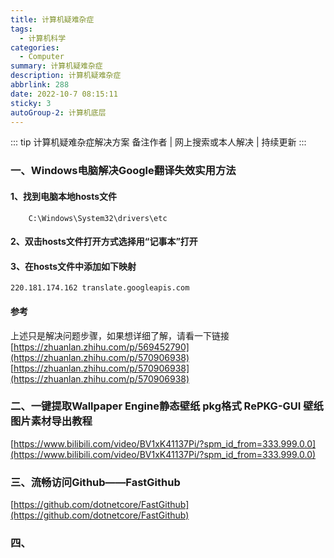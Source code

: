 ```yaml
---
title: 计算机疑难杂症
tags: 
  - 计算机科学
categories: 
  - Computer
summary: 计算机疑难杂症
description: 计算机疑难杂症
abbrlink: 288
date: 2022-10-7 08:15:11
sticky: 3
autoGroup-2: 计算机底层
---
```

::: tip 计算机疑难杂症解决方案
   备注作者 | 网上搜索或本人解决 | 持续更新
:::

<!-- more -->

### 一、Windows电脑解决Google翻译失效实用方法

#### 1、找到电脑本地hosts文件
```path
    C:\Windows\System32\drivers\etc
```

#### 2、双击hosts文件打开方式选择用“记事本”打开


#### 3、在hosts文件中添加如下映射
`220.181.174.162 translate.googleapis.com`

#### 参考
上述只是解决问题步骤，如果想详细了解，请看一下链接
[https://zhuanlan.zhihu.com/p/569452790](https://zhuanlan.zhihu.com/p/570906938)
[https://zhuanlan.zhihu.com/p/570906938](https://zhuanlan.zhihu.com/p/570906938)




### 二、一键提取Wallpaper Engine静态壁纸 pkg格式 RePKG-GUI 壁纸图片素材导出教程
[https://www.bilibili.com/video/BV1xK41137Pi/?spm_id_from=333.999.0.0](https://www.bilibili.com/video/BV1xK41137Pi/?spm_id_from=333.999.0.0)




### 三、流畅访问Github——FastGithub
[https://github.com/dotnetcore/FastGithub](https://github.com/dotnetcore/FastGithub)




### 四、